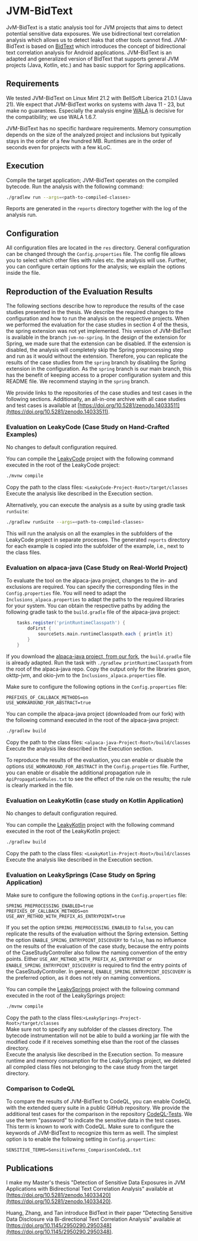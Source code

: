 # JVM-BidText
JvM-BidText is a static analysis tool for JVM projects that aims to detect potential sensitive data exposures.
We use bidirectional text correlation analysis which allows us to detect leaks that other tools cannot find.
JVM-BidText is based on [BidText](https://bitbucket.org/hjjandy/toydroid.bidtext/) which introduces the concept of bidirectional text correlation analysis for Android applications.
JVM-BidText is an adapted and generalized version of BidText that supports general JVM projects (Java, Kotlin, etc.) and has basic support for Spring applications.



## Requirements
We tested JVM-BidText on Linux Mint 21.2 with BellSoft Liberica 21.0.1 (Java 21).
We expect that JVM-BidText works on systems with Java 11 - 23, but make no guarantees.
Especially the analysis engine [WALA](https://github.com/wala/WALA) is decisive for the compatibility; we use WALA 1.6.7.

JVM-BidText has no specific hardware requirements. Memory consumption depends on the size of the analyzed project and inclusions but typically stays in the order of a few hundred MB. Runtimes are in the order of seconds even for projects with a few kLoC.



## Execution
Compile the target application; JVM-BidText operates on the compiled bytecode.
Run the analysis with the following command:
```bash
./gradlew run --args=<path-to-compiled-classes>
```
Reports are generated in the `reports` directory together with the log of the analysis run.




## Configuration
All configuration files are located in the `res` directory.
General configuration can be changed through the `Config.properties` file.
The config file allows you to select which other files with rules etc. the analysis will use.
Further, you can configure certain options for the analysis; we explain the options inside the file.


## Reproduction of the Evaluation Results

The following sections describe how to reproduce the results of the case studies presented in the thesis.
We describe the required changes to the configuration and how to run the analysis on the respective projects.
When we performed the evaluation for the case studies in section 4 of the thesis, the spring extension was not yet implemented.
This version of JVM-BidText is available in the branch `jvm-no-spring`.
In the design of the extension for Spring, we made sure that the extension can be disabled.
If the extension is disabled, the analysis will completely skip the Spring preprocessing step and run as it would without the extension.
Therefore, you can replicate the results of the case studies from the `spring` branch by disabling the Spring extension in the configuration.
As the `spring` branch is our main branch, this has the benefit of keeping access to a proper configuration system and this README file.
We recommend staying in the `spring` branch.

We provide links to the repositories of the case studies and test cases in the following sections.
Additionally, an all-in-one archive with all case studies and test cases is available at [https://doi.org/10.5281/zenodo.14033511](https://doi.org/10.5281/zenodo.14033511).


### Evaluation on LeakyCode (Case Study on Hand-Crafted Examples)
No changes to default configuration required.

You can compile the [LeakyCode](https://github.com/LeoGanz/LeakyCode) project with the following command executed in the root of the LeakyCode project:
```bash
./mvnw compile
```

Copy the path to the class files: `<LeakyCode-Project-Root>/target/classes`\
Execute the analysis like described in the Execution section.

Alternatively, you can execute the analysis as a suite by using gradle task `runSuite`:
```bash
./gradlew runSuite --args=<path-to-compiled-classes>
```
This will run the analysis on all the examples in the subfolders of the LeakyCode project in separate processes.
The generated `reports` directory for each example is copied into the subfolder of the example, i.e., next to the class files.



### Evaluation on alpaca-java (Case Study on Real-World Project)
To evaluate the tool on the alpaca-java project, changes to the in- and exclusions are required.
You can specify the corresponding files in the `Config.properties` file.
You will need to adapt the `Inclusions_alpaca.properties` to adapt the paths to the required libraries for your system.
You can obtain the respective paths by adding the following gradle task to the `build.gradle` file of the alpaca-java project:
```gradle
    tasks.register('printRuntimeClasspath') {  
        doFirst {  
            sourceSets.main.runtimeClasspath.each { println it}  
        }
    }
```
If you download the [alpaca-java project, from our fork](https://github.com/LeoGanz/alpaca-java), the `build.gradle` file is already adapted.
Run the task with `./gradlew printRuntimeClasspath` from the root of the alpaca-java repo.
Copy the output only for the libraries gson, okttp-jvm, and okio-jvm to the `Inclusions_alpaca.properties` file.

Make sure to configure the following options in the `Config.properties` file:
```properties
PREFIXES_OF_CALLBACK_METHODS=on
USE_WORKAROUND_FOR_ABSTRACT=true
```


You can compile the alpaca-java project (downloaded from our fork) with the following command executed in the root of the alpaca-java project:
```bash
./gradlew build
```

Copy the path to the class files: `<alpaca-java-Project-Root>/build/classes`\
Execute the analysis like described in the Execution section.

To reproduce the results of the evaluation, you can enable or disable the options `USE_WORKAROUND_FOR_ABSTRACT` in the `Config.properties` file.
Further, you can enable or disable the additional propagation rule in `ApiPropagationRules.txt` to see the effect of the rule on the results; the rule is clearly marked in the file.


### Evaluation on LeakyKotlin (case study on Kotlin Application)
No changes to default configuration required.

You can compile the [LeakyKotlin](https://github.com/LeoGanz/LeakyKotlin) project with the following command executed in the root of the LeakyKotlin project:
```bash
./gradlew build
```

Copy the path to the class files: `<LeakyKotlin-Project-Root>/build/classes`\
Execute the analysis like described in the Execution section.



### Evaluation on LeakySprings (Case Study on Spring Application)
Make sure to configure the following options in the `Config.properties` file:
```properties
SPRING_PREPROCESSING_ENABLED=true
PREFIXES_OF_CALLBACK_METHODS=on
USE_ANY_METHOD_WITH_PREFIX_AS_ENTRYPOINT=true
```
If you set the option `SPRING_PREPROCESSING_ENABLED` to `false`, you can replicate the results of the evaluation without the Spring extension.
Setting the option `ENABLE_SPRING_ENTRYPOINT_DISCOVERY` to `false`, has no influence on the results of the evaluation of the case study, because the entry points of the CaseStudyController also follow the naming convention of the entry points.
Either `USE_ANY_METHOD_WITH_PREFIX_AS_ENTRYPOINT` or `ENABLE_SPRING_ENTRYPOINT_DISCOVERY` is required to find the entry points of the CaseStudyController.
In general, `ENABLE_SPRING_ENTRYPOINT_DISCOVERY` is the preferred option, as it does not rely on naming conventions.

You can compile the [LeakySprings](https://github.com/LeoGanz/LeakySprings) project with the following command executed in the root of the LeakySprings project:
```bash
./mvnw compile
```

Copy the path to the class files:`<LeakySprings-Project-Root>/target/classes`\
Make sure not to specify any subfolder of the classes directory. The bytecode instrumentation will not be able to build a working jar file with the modified code if it receives something else than the root of the classes directory.\
Execute the analysis like described in the Execution section.
To measure runtime and memory consumption for the LeakySprings project, we deleted all compiled class files not belonging to the case study from the target directory.



### Comparison to CodeQL
To compare the results of JVM-BidText to CodeQL, you can enable CodeQL with the extended query suite in a public GitHub repository.
We provide the additional test cases for the comparison in the repository [CodeQL-Tests](https://github.com/LeoGanz/CodeQL-Tests).
We use the term "password" to indicate the sensitive data in the test cases.
This term is known to work with CodeQL.
Make sure to configure the keywords of JVM-BidText to recognize this term as weill.
The simplest option is to enable the following setting in `Config.properties`:
```properties
SENSITIVE_TERMS=SensitiveTerms_ComparisonCodeQL.txt
```


## Publications
I make my Master's thesis "Detection of Sensitive Data Exposures in JVM Applications with Bidirectional Text Correlation Analysis" available at [https://doi.org/10.5281/zenodo.14033420](https://doi.org/10.5281/zenodo.14033420).

Huang, Zhang, and Tan introduce BidText in their paper "Detecting Sensitive Data Disclosure via Bi-directional Text Correlation Analysis" available at [https://doi.org/10.1145/2950290.2950348](https://doi.org/10.1145/2950290.2950348).
